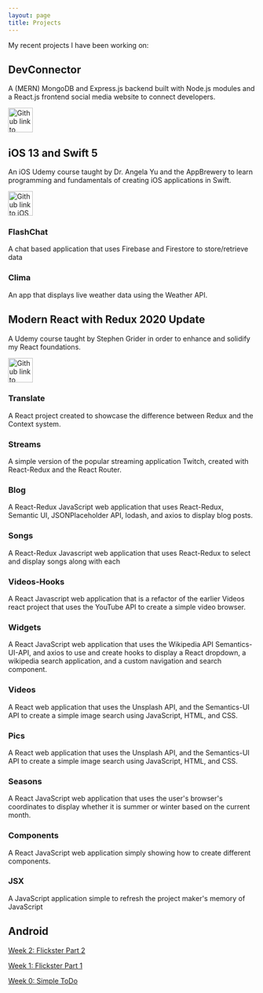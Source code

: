 ```yaml
---
layout: page
title: Projects
---
```


My recent projects I have been working on:

## DevConnector

A (MERN) MongoDB and Express.js backend built with Node.js modules and a React.js frontend
social media website to connect developers.

<a href="https://github.com/josephbae96/DevConnector">
    <img
    src="github.svg"
    alt="Github link to DevConnector"
    height="50"
    width="50" />
</a>

## iOS 13 and Swift 5

An iOS Udemy course taught by Dr. Angela Yu and the AppBrewery to learn programming and
fundamentals of creating iOS applications in Swift.

<a href="https://github.com/josephbae96/iOS_13_and_Swift_5">
    <img
    src="github.svg"
    alt="Github link to iOS 13 and Swift 5"
    height="50"
    width="50" />
</a>

### FlashChat

A chat based application that uses Firebase and Firestore to store/retrieve data

### Clima

An app that displays live weather data using the Weather API.

## Modern React with Redux 2020 Update

A Udemy course taught by Stephen Grider in order to enhance and solidify my React
foundations.

<a href="https://github.com/josephbae96/Udemy-React">
    <img
    src="github.svg"
    alt="Github link to Modern React with Redux 2020 Update"
    height="50"
    width="50" />
</a>

### Translate

A React project created to showcase the difference between Redux and the Context system.

### Streams

A simple version of the popular streaming application Twitch, created with React-Redux and the React Router.

### Blog

A React-Redux JavaScript web application that uses React-Redux, Semantic UI, JSONPlaceholder API, lodash, and axios to display blog posts.

### Songs

A React-Redux Javascript web application that uses React-Redux to select and display songs along with each

### Videos-Hooks

A React Javascript web application that is a refactor of the earlier Videos react project that uses the YouTube API to create a simple video browser.

### Widgets

A React JavaScript web application that uses the Wikipedia API Semantics-UI-API, and axios to use and create hooks to display a React dropdown, a wikipedia search application, and a custom navigation and search component.

### Videos

A React web application that uses the Unsplash API, and the Semantics-UI API to create a simple image search using JavaScript, HTML, and CSS.

### Pics

A React web application that uses the Unsplash API, and the Semantics-UI API to create a simple image search using JavaScript, HTML, and CSS.

### Seasons

A React JavaScript web application that uses the user's browser's coordinates to display whether it is summer or winter based on the current month.

### Components

A React JavaScript web application simply showing how to create different components.

### JSX

A JavaScript application simple to refresh the project maker's memory of JavaScript

## Android

<a href="http://josephbae.me/Flickster_Part2">Week 2: Flickster Part 2</a>

<a href="http://josephbae.me/Flickster_Part1">Week 1: Flickster Part 1</a>

<a href="http://josephbae.me/SimpleToDo">Week 0: Simple ToDo</a>
